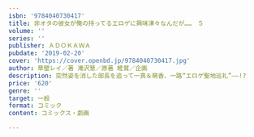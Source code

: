 ```yaml
---
isbn: '9784040730417'
title: 非オタの彼女が俺の持ってるエロゲに興味津々なんだが……　５
volume: ''
series: ''
publisher: ＡＤＯＫＡＷＡ
pubdate: '2019-02-20'
cover: 'https://cover.openbd.jp/9784040730417.jpg'
author: 草壁レイ／著 滝沢慧／原著 睦茸／企画
description: 突然姿を消した部長を追って一真＆萌香、一路“エロゲ聖地巡礼”――!?
price: '620'
genre: ''
target: 一般
format: コミック
content: コミックス・劇画

---
```

